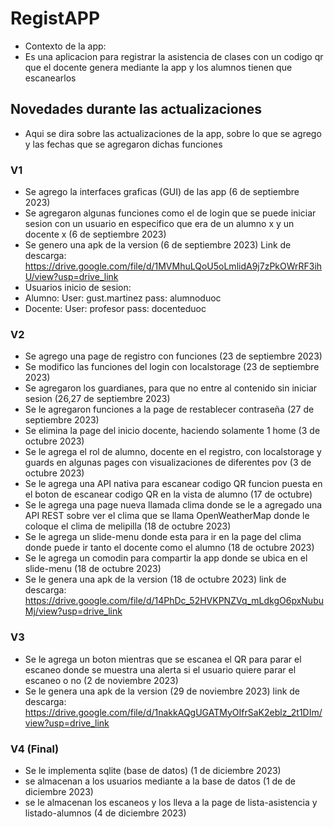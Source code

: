 # RegistAPP
- Contexto de la app:
- Es una aplicacion para registrar la asistencia de clases con un codigo qr que el docente genera mediante la app y los alumnos tienen que escanearlos

## Novedades durante las actualizaciones
- Aqui se dira sobre las actualizaciones de la app, sobre lo que se agrego y las fechas que se agregaron dichas funciones

### V1
- Se agrego la interfaces graficas (GUI) de las app (6 de septiembre 2023)
- Se agregaron algunas funciones como el de login que se puede iniciar sesion con un usuario en especifico que era de un alumno x y un docente x (6 de septiembre 2023)
- Se genero una apk de la version (6 de septiembre 2023) Link de descarga: https://drive.google.com/file/d/1MVMhuLQoU5oLmlidA9j7zPkOWrRF3ihU/view?usp=drive_link
- Usuarios inicio de sesion:
- Alumno: User: gust.martinez pass: alumnoduoc
- Docente: User: profesor pass: docenteduoc

### V2
- Se agrego una page de registro con funciones (23 de septiembre 2023)
- Se modifico las funciones del login con localstorage (23 de septiembre 2023)
- Se agregaron los guardianes, para que no entre al contenido sin iniciar sesion (26,27 de septiembre 2023)
- Se le agregaron funciones a la page de restablecer contraseña (27 de septiembre 2023)
- Se elimina la page del inicio docente, haciendo solamente 1 home (3 de octubre 2023)
- Se le agrega el rol de alumno, docente en el registro, con localstorage y guards en algunas pages con visualizaciones de diferentes pov (3 de octubre 2023)
- Se le agrega una API nativa para escanear codigo QR funcion puesta en el boton de escanear codigo QR en la vista de alumno (17 de octubre)
- Se le agrega una page nueva llamada clima donde se le a agregado una API REST sobre ver el clima que se llama OpenWeatherMap donde le coloque el clima de melipilla (18 de octubre 2023)
- Se le agrega un slide-menu donde esta para ir en la page del clima donde puede ir tanto el docente como el alumno (18 de octubre 2023)
- Se le agrega un comodin para compartir la app donde se ubica en el slide-menu (18 de octubre 2023)
- Se le genera una apk de la version (18 de octubre 2023) link de descarga: https://drive.google.com/file/d/14PhDc_52HVKPNZVq_mLdkgO6pxNubuMj/view?usp=drive_link

### V3
- Se le agrega un boton mientras que se escanea el QR para parar el escaneo donde se muestra una alerta si el usuario quiere parar el escaneo o no (2 de noviembre 2023)
- Se le genera una apk de la version (29 de noviembre 2023) link de descarga: https://drive.google.com/file/d/1nakkAQgUGATMyOIfrSaK2eblz_2t1DIm/view?usp=drive_link

### V4 (Final)
- Se le implementa sqlite (base de datos) (1 de diciembre 2023)
- se almacenan a los usuarios mediante a la base de datos (1 de de diciembre 2023)
- se le almacenan los escaneos y los lleva a la page de lista-asistencia y listado-alumnos (4 de diciembre 2023)
